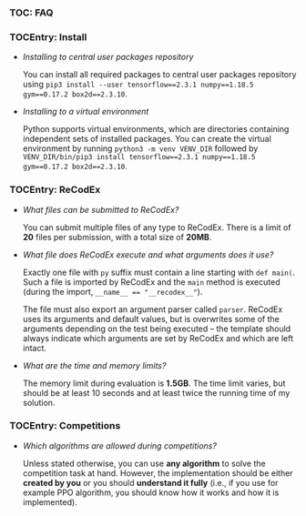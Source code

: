 ### TOC: FAQ

### TOCEntry: Install

- _Installing to central user packages repository_

  You can install all required packages to central user packages repository using
 `pip3 install --user tensorflow==2.3.1 numpy==1.18.5 gym==0.17.2 box2d==2.3.10`.

- _Installing to a virtual environment_

  Python supports virtual environments, which are directories containing
  independent sets of installed packages. You can create the virtual environment
  by running `python3 -m venv VENV_DIR` followed by
  `VENV_DIR/bin/pip3 install tensorflow==2.3.1 numpy==1.18.5 gym==0.17.2 box2d==2.3.10`.

### TOCEntry: ReCodEx

- _What files can be submitted to ReCodEx?_

  You can submit multiple files of any type to ReCodEx. There is a limit of
  **20** files per submission, with a total size of **20MB**.

- _What file does ReCodEx execute and what arguments does it use?_

  Exactly one file with `py` suffix must contain a line starting with `def main(`.
  Such a file is imported by ReCodEx and the `main` method is executed
  (during the import, `__name__ == "__recodex__"`).

  The file must also export an argument parser called `parser`. ReCodEx uses its
  arguments and default values, but is overwrites some of the arguments
  depending on the test being executed – the template should always indicate which
  arguments are set by ReCodEx and which are left intact.

- _What are the time and memory limits?_

  The memory limit during evaluation is **1.5GB**. The time limit varies, but should
  be at least 10 seconds and at least twice the running time of my solution.

### TOCEntry: Competitions

- _Which algorithms are allowed during competitions?_

  Unless stated otherwise, you can use **any algorithm** to solve the
  competition task at hand. However, the implementation should be either
  **created by you** or you should **understand it fully** (i.e., if you use for
  example PPO algorithm, you should know how it works and how it is
  implemented).
